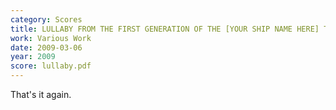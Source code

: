 ```yaml
---
category: Scores
title: LULLABY FROM THE FIRST GENERATION OF THE [YOUR SHIP NAME HERE] TO THE LAST
work: Various Work
date: 2009-03-06
year: 2009
score: lullaby.pdf
---
```


That's it again.
